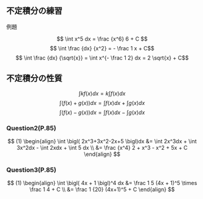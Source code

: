 ## 不定積分の練習

例題

$$ \int x^5 dx = \frac {x^6} 6 + C  $$
$$ \int \frac {dx} {x^2} = - \frac 1 x + C$$
$$ \int \frac {dx} {\sqrt{x}} = \int x^{- \frac 1 2} dx = 2 \sqrt{x} + C$$

## 不定積分の性質

$$ \int k f(x)dx = k \int f(x)dx $$
$$ \int \bigl( f(x)+g(x) \bigl)dx = \int f(x)dx + \int g(x)dx  $$
$$ \int \bigl( f(x)-g(x) \bigl)dx = \int f(x)dx - \int g(x)dx  $$

### Question2(P.85)
$$ 
(1) 
\begin{align}
\int \bigl( 2x^3+3x^2-2x+5 \bigl)dx &= \int 2x^3dx + \int 3x^2dx - \int 2xdx + \int 5 dx \\
&= \frac {x^4} 2 + x^3 - x^2 + 5x + C
\end{align}
$$

### Question3(P.85)
$$
(1) 
\begin{align}
\int \bigl( 4x + 1 \bigl)^4 dx &= \frac 1 5 (4x + 1)^5 \times \frac 1 4 + C \\
&= \frac 1 {20} (4x+1)^5 + C
\end{align}
$$